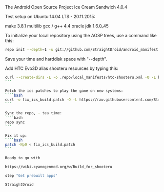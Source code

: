 The Android Open Source Project Ice Cream Sandwich 4.0.4

Test setup on Ubuntu 14.04 LTS - 20.11.2015:
  
  make 3.8.1
  multilib gcc / g++ 4.4
  oracle jdk 1.6.0_45

To initialize your local repository using the AOSP trees, use a command like this:
````bash
repo init --depth=1 -u git://github.com/StraightDroid/android_manifest.git -b ics
````
Save your time and harddisk space with "--depth".

Add HTC Evo3D alias shooteru resources by typing this:
````bash
curl --create-dirs -L -o .repo/local_manifests/htc-shooteru.xml -O -L https://raw.githubusercontent.com/StraightDroid/android_manifest/ics/htc-shooteru.xml
```

Fetch the ics patches to play the game on new systems:
````bash
curl -o fix_ics_build.patch -O -L https://raw.githubusercontent.com/StraightDroid/android_manifest/ics/fix_ics_build.patch
```

Sync the repo, - tea time:
````bash
repo sync
```

Fix it up:
````bash
patch -Np0 < fix_ics_build.patch
```

Ready to go with

https://wiki.cyanogenmod.org/w/Build_for_shooteru

step "Get prebuilt apps"

StraightDroid

